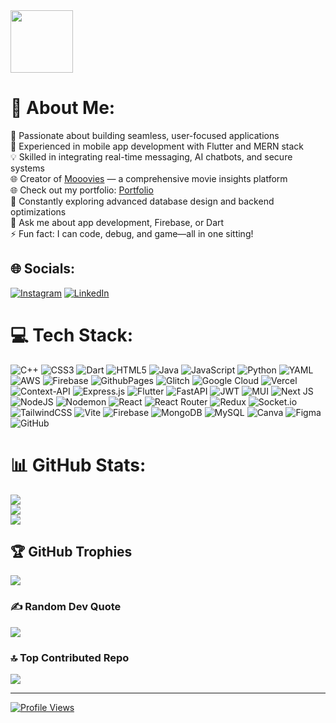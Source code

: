 <img src="https://media.giphy.com/media/M9gbBd9nbDrOTu1Mqx/giphy.gif" width="100"/>

# 💫 About Me:

🚀 Passionate about building seamless, user-focused applications  
📱 Experienced in mobile app development with Flutter and MERN stack  
💡 Skilled in integrating real-time messaging, AI chatbots, and secure systems  
🌐 Creator of [Mooovies](https://mooovies-six.vercel.app/) — a comprehensive movie insights platform  
🌐 Check out my portfolio: [Portfolio](https://portfolio-2-0-chi-woad.vercel.app/)  
🌱 Constantly exploring advanced database design and backend optimizations  
💬 Ask me about app development, Firebase, or Dart  
⚡ Fun fact: I can code, debug, and game—all in one sitting!

## 🌐 Socials:

[![Instagram](https://img.shields.io/badge/Instagram-%23E4405F.svg?logo=Instagram&logoColor=white)](https://instagram.com/pranay.d_mellow) [![LinkedIn](https://img.shields.io/badge/LinkedIn-%230077B5.svg?logo=linkedin&logoColor=white)](https://linkedin.com/in/pranay-dhongade-8bb91a202)

# 💻 Tech Stack:

![C++](https://img.shields.io/badge/c++-%2300599C.svg?style=for-the-badge&logo=c%2B%2B&logoColor=white)
![CSS3](https://img.shields.io/badge/css3-%231572B6.svg?style=for-the-badge&logo=css3&logoColor=white)
![Dart](https://img.shields.io/badge/dart-%230175C2.svg?style=for-the-badge&logo=dart&logoColor=white)
![HTML5](https://img.shields.io/badge/html5-%23E34F26.svg?style=for-the-badge&logo=html5&logoColor=white)
![Java](https://img.shields.io/badge/java-%23ED8B00.svg?style=for-the-badge&logo=openjdk&logoColor=white)
![JavaScript](https://img.shields.io/badge/javascript-%23323330.svg?style=for-the-badge&logo=javascript&logoColor=%23F7DF1E)
![Python](https://img.shields.io/badge/python-3670A0?style=for-the-badge&logo=python&logoColor=ffdd54)
![YAML](https://img.shields.io/badge/yaml-%23ffffff.svg?style=for-the-badge&logo=yaml&logoColor=151515)
![AWS](https://img.shields.io/badge/AWS-%23FF9900.svg?style=for-the-badge&logo=amazon-aws&logoColor=white)
![Firebase](https://img.shields.io/badge/firebase-%23039BE5.svg?style=for-the-badge&logo=firebase)
![GithubPages](https://img.shields.io/badge/github%20pages-121013?style=for-the-badge&logo=github&logoColor=white)
![Glitch](https://img.shields.io/badge/glitch-%233333FF.svg?style=for-the-badge&logo=glitch&logoColor=white)
![Google Cloud](https://img.shields.io/badge/GoogleCloud-%234285F4.svg?style=for-the-badge&logo=google-cloud&logoColor=white)
![Vercel](https://img.shields.io/badge/vercel-%23000000.svg?style=for-the-badge&logo=vercel&logoColor=white)
![Context-API](https://img.shields.io/badge/Context--Api-000000?style=for-the-badge&logo=react)
![Express.js](https://img.shields.io/badge/express.js-%23404d59.svg?style=for-the-badge&logo=express&logoColor=%2361DAFB)
![Flutter](https://img.shields.io/badge/Flutter-%2302569B.svg?style=for-the-badge&logo=Flutter&logoColor=white)
![FastAPI](https://img.shields.io/badge/FastAPI-005571?style=for-the-badge&logo=fastapi)
![JWT](https://img.shields.io/badge/JWT-black?style=for-the-badge&logo=JSON%20web%20tokens)
![MUI](https://img.shields.io/badge/MUI-%230081CB.svg?style=for-the-badge&logo=mui&logoColor=white)
![Next JS](https://img.shields.io/badge/Next-black?style=for-the-badge&logo=next.js&logoColor=white)
![NodeJS](https://img.shields.io/badge/node.js-6DA55F?style=for-the-badge&logo=node.js&logoColor=white)
![Nodemon](https://img.shields.io/badge/NODEMON-%23323330.svg?style=for-the-badge&logo=nodemon&logoColor=%BBDEAD)
![React](https://img.shields.io/badge/react-%2320232a.svg?style=for-the-badge&logo=react&logoColor=%2361DAFB)
![React Router](https://img.shields.io/badge/React_Router-CA4245?style=for-the-badge&logo=react-router&logoColor=white)
![Redux](https://img.shields.io/badge/redux-%23593d88.svg?style=for-the-badge&logo=redux&logoColor=white)
![Socket.io](https://img.shields.io/badge/Socket.io-black?style=for-the-badge&logo=socket.io&badgeColor=010101)
![TailwindCSS](https://img.shields.io/badge/tailwindcss-%2338B2AC.svg?style=for-the-badge&logo=tailwind-css&logoColor=white)
![Vite](https://img.shields.io/badge/vite-%23646CFF.svg?style=for-the-badge&logo=vite&logoColor=white)
![Firebase](https://img.shields.io/badge/firebase-a08021?style=for-the-badge&logo=firebase&logoColor=ffcd34)
![MongoDB](https://img.shields.io/badge/MongoDB-%234ea94b.svg?style=for-the-badge&logo=mongodb&logoColor=white)
![MySQL](https://img.shields.io/badge/mysql-4479A1.svg?style=for-the-badge&logo=mysql&logoColor=white)
![Canva](https://img.shields.io/badge/Canva-%2300C4CC.svg?style=for-the-badge&logo=Canva&logoColor=white)
![Figma](https://img.shields.io/badge/figma-%23F24E1E.svg?style=for-the-badge&logo=figma&logoColor=white)
![GitHub](https://img.shields.io/badge/github-%23121011.svg?style=for-the-badge&logo=github&logoColor=white)

# 📊 GitHub Stats:

![](https://github-readme-stats-xi-pink.vercel.app/api?username=PranayD1807&theme=radical&hide_border=true&include_all_commits=true&count_private=true)<br/>
![](https://github-readme-streak-stats.herokuapp.com/?user=PranayD1807&theme=radical&hide_border=true)<br/>
![](https://github-readme-stats.vercel.app/api/top-langs/?username=PranayD1807&theme=radical&hide_border=true&include_all_commits=true&count_private=true&layout=compact)

## 🏆 GitHub Trophies

![](https://github-profile-trophy.vercel.app/?username=PranayD1807&theme=radical&no-frame=true&no-bg=false&margin-w=4)

### ✍️ Random Dev Quote

![](https://quotes-github-readme.vercel.app/api?type=vetical&theme=radical)

### 🔝 Top Contributed Repo

![](https://github-contributor-stats.vercel.app/api?username=PranayD1807&limit=5&theme=radical&combine_all_yearly_contributions=true)

---

[![Profile Views](https://komarev.com/ghpvc/?username=PranayD1807&style=flat-square&color=brightgreen)](https://komarev.com/ghpvc/?username=PranayD1807)  
